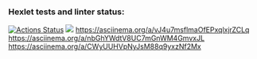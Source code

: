 ### Hexlet tests and linter status:
[![Actions Status](https://github.com/TondaBango/js-starter-project-44/workflows/hexlet-check/badge.svg)](https://github.com/TondaBango/js-starter-project-44/actions)
<a href="https://codeclimate.com/github/TondaBango/js-starter-project-44/maintainability"><img src="https://api.codeclimate.com/v1/badges/38b9b43e44f5d77a743b/maintainability" /></a>
https://asciinema.org/a/vJ4u7msflmaOfEPxqlxjrZCLq
https://asciinema.org/a/nbGhYWdtV8UC7mGnWM4GmvxJL
https://asciinema.org/a/CWyUUHVpNyJsM88q9yxzNf2Mx